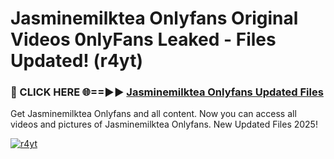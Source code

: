 # Jasminemilktea Onlyfans Original Videos 0nlyFans Leaked - Files Updated! (r4yt)

<h3>🔴 CLICK HERE 🌐==►► <a href="https://tinyurl.com/ehrbuxhb" rel="nofollow">Jasminemilktea Onlyfans Updated Files</a></h3>

Get Jasminemilktea Onlyfans and all content. Now you can access all videos and pictures of Jasminemilktea Onlyfans. New Updated Files 2025!

[![r4yt](https://i.imgur.com/lVYEuWS.gif)](https://tinyurl.com/ehrbuxhb)
